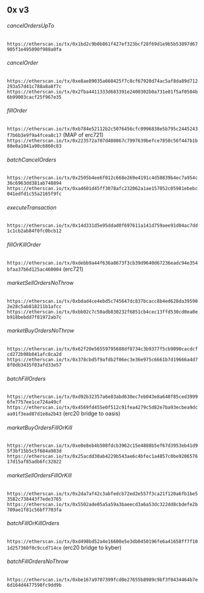 ## 0x v3

###### cancelOrdersUpTo
`https://etherscan.io/tx/0x1bd2c9b0b861f427ef323bcf28f69d1e9b5b53897d67905f1e495090f988a0fa`

###### cancelOrder
`https://etherscan.io/tx/0xe8ae89035a660425f7c8cf67920d74ac5af8da89d712293a57d41c788a8a8f7c`
`https://etherscan.io/tx/0x2fba4411333d683391e2400302b0a731e01f5af0504b6b99003cacf25f967e35`

###### fillOrder
`https://etherscan.io/tx/0xb784e52112b2c5076456cfc0996838e5b795c2445243f7b6b3e9f9a4fcea8c17` (MAP of erc721)
`https://etherscan.io/tx/0x223572a707d480867c7997639befce7850c56f447b1b88e0a1041a90c6860c83`

###### batchCancelOrders
`https://etherscan.io/tx/0x2505b4ee6f012c668e269e4191c4d58839b4ec7a954c36c6963dd381ab748894`
`https://etherscan.io/tx/0xa4601d45ff3078afc232062a1ae157052c05981ebebc041edfd1c55a2165f9fc`

###### executeTransaction
`https://etherscan.io/tx/0x14d331d5e95ddad0f697611a141d759aee91d04ac7dd1c1cb2ab84f0fc0bcb12`

###### fillOrKillOrder
`https://etherscan.io/tx/0xdebb9a44f636a8673f3cb39d9640d67236eadc94e354bfaa37b6d125ac460004` (erc721)

###### marketSellOrdersNoThrow
`https://etherscan.io/tx/0xbdad4ce4ebd5c745647dc837bcacc8b4ed628da395902e28c5ab818211b1afcc`
`https://etherscan.io/tx/0xbb02c7c50adb830232f6851cb4cec13ffd530cd0ea0eb918bebdd7f81972ab7c`

###### marketBuyOrdersNoThrow
`https://etherscan.io/tx/0x62f20e56559795688df8734c3b9377f5cb9090cacdcfcd272b98b841afc8ca2d`
`https://etherscan.io/tx/0x378cbd5f9afdb2f06ec3e36e975c6661b7d19666a4d78f0db3435f03afd33e57`

###### batchFillOrders
`https://etherscan.io/tx/0xd92b32357a6e83abd630ec7eb043e8a648f85ced39996fe7757ee1ce724a49cf`
`https://etherscan.io/tx/0x4569fd455e0f512c91fea4279c5d82e7ba93ecbea9dcaa91f3ead87d1e8a2b43` (erc20 bridge to oasis)

###### marketBuyOrdersFillOrKill
`https://etherscan.io/tx/0xe0e8eb4b508fdcb3962c15e4888b5ef67d3953eb41d95f3bf15b5c5f684a983d`
`https://etherscan.io/tx/0x25acdd30ab4229b543ae6c4bfec1a4857c0be920657617d15af85adb6fc32822`

###### marketSellOrdersFillOrKill
`https://etherscan.io/tx/0x2da7af42c3abfedcb72ed2e557f3ca21f120a6fb1be53582c738443f7ede3765`
`https://etherscan.io/tx/0x5502ade05a5a59a3baeecd3a6a53dc322dd8cbdefe2b709ae1f81c56bf7703fa`

###### batchFillOrKillOrders
`https://etherscan.io/tx/0xd498bd52a4e16600e5e3db0450196fe6a41658ff7f101d257360f0c9ccd714ce` (erc20 bridge to kyber)

###### batchFillOrdersNoThrow
`https://etherscan.io/tx/0xbe167a9707399fcd0e27655b8989c9bf3f0434464b7e6d164d4477598fc9dd9b`